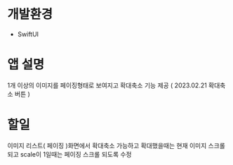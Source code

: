 # 개발환경
- SwiftUI

# 앱 설명
1개 이상의 이미지를 페이징형태로 보여지고
확대축소 기능 제공 ( 2023.02.21 확대축소 버튼 )


# 할일
이미지 리스트( 페이징 )화면에서 확대축소 가능하고 확대했을때는 현재 이미지 스크롤되고 scale이 1일때는 페이징 스크롤 되도록 수정

